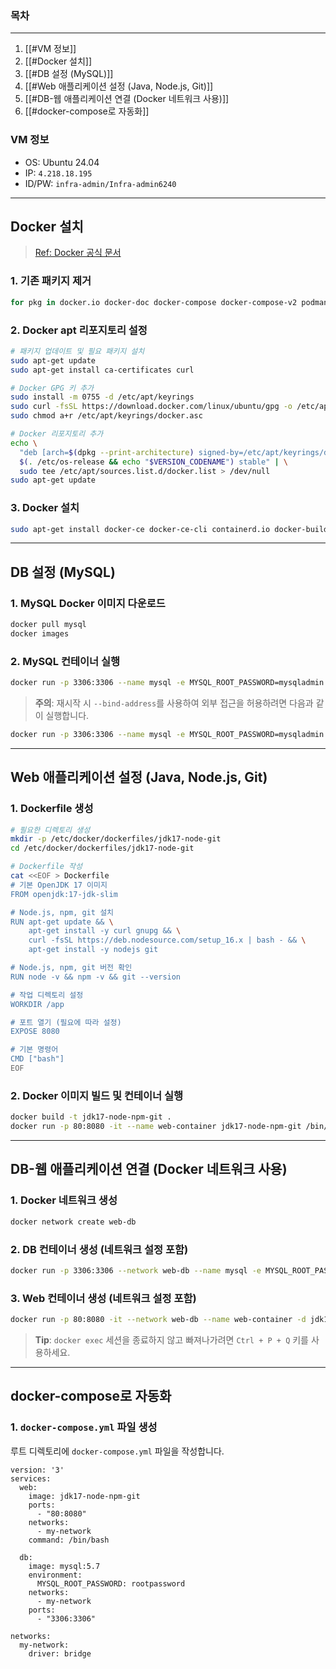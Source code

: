 ### 목차
---
1. [[#VM 정보]]
2. [[#Docker 설치]]
3. [[#DB 설정 (MySQL)]]
4. [[#Web 애플리케이션 설정 (Java, Node.js, Git)]]
5. [[#DB-웹 애플리케이션 연결 (Docker 네트워크 사용)]]
6. [[#docker-compose로 자동화]]

### VM 정보

- OS: Ubuntu 24.04
- IP: `4.218.18.195`
- ID/PW: `infra-admin/Infra-admin6240`
---
## Docker 설치

> [Ref: Docker 공식 문서](https://docs.docker.com/engine/install/ubuntu/)
### 1. 기존 패키지 제거
```bash
for pkg in docker.io docker-doc docker-compose docker-compose-v2 podman-docker containerd runc; do sudo apt-get remove $pkg; done
```
### 2. Docker apt 리포지토리 설정

```bash
# 패키지 업데이트 및 필요 패키지 설치
sudo apt-get update
sudo apt-get install ca-certificates curl

# Docker GPG 키 추가
sudo install -m 0755 -d /etc/apt/keyrings
sudo curl -fsSL https://download.docker.com/linux/ubuntu/gpg -o /etc/apt/keyrings/docker.asc
sudo chmod a+r /etc/apt/keyrings/docker.asc

# Docker 리포지토리 추가
echo \
  "deb [arch=$(dpkg --print-architecture) signed-by=/etc/apt/keyrings/docker.asc] https://download.docker.com/linux/ubuntu \
  $(. /etc/os-release && echo "$VERSION_CODENAME") stable" | \
  sudo tee /etc/apt/sources.list.d/docker.list > /dev/null
sudo apt-get update

```
### 3. Docker 설치

```bash
sudo apt-get install docker-ce docker-ce-cli containerd.io docker-buildx-plugin docker-compose-plugin
```
---
## DB 설정 (MySQL)

### 1. MySQL Docker 이미지 다운로드
```bash
docker pull mysql
docker images
```
### 2. MySQL 컨테이너 실행
```bash
docker run -p 3306:3306 --name mysql -e MYSQL_ROOT_PASSWORD=mysqladmin -d mysql
```
> **주의**: 재시작 시 `--bind-address`를 사용하여 외부 접근을 허용하려면 다음과 같이 실행합니다.
```bash
docker run -p 3306:3306 --name mysql -e MYSQL_ROOT_PASSWORD=mysqladmin -d mysql --bind-address=0.0.0.0
```
---
## Web 애플리케이션 설정 (Java, Node.js, Git)

### 1. Dockerfile 생성
```bash
# 필요한 디렉토리 생성
mkdir -p /etc/docker/dockerfiles/jdk17-node-git
cd /etc/docker/dockerfiles/jdk17-node-git

# Dockerfile 작성
cat <<EOF > Dockerfile
# 기본 OpenJDK 17 이미지
FROM openjdk:17-jdk-slim

# Node.js, npm, git 설치
RUN apt-get update && \
    apt-get install -y curl gnupg && \
    curl -fsSL https://deb.nodesource.com/setup_16.x | bash - && \
    apt-get install -y nodejs git

# Node.js, npm, git 버전 확인
RUN node -v && npm -v && git --version

# 작업 디렉토리 설정
WORKDIR /app

# 포트 열기 (필요에 따라 설정)
EXPOSE 8080

# 기본 명령어
CMD ["bash"]
EOF
```
### 2. Docker 이미지 빌드 및 컨테이너 실행
```bash
docker build -t jdk17-node-npm-git .
docker run -p 80:8080 -it --name web-container jdk17-node-npm-git /bin/bash
```
---
## DB-웹 애플리케이션 연결 (Docker 네트워크 사용)

### 1. Docker 네트워크 생성
```bash
docker network create web-db
```
### 2. DB 컨테이너 생성 (네트워크 설정 포함)
```bash
docker run -p 3306:3306 --network web-db --name mysql -e MYSQL_ROOT_PASSWORD=mysqladmin -d mysql --bind-address=0.0.0.0
```
### 3. Web 컨테이너 생성 (네트워크 설정 포함)
```bash
docker run -p 80:8080 -it --network web-db --name web-container -d jdk17-node-npm-git /bin/bash
```
> **Tip**: `docker exec` 세션을 종료하지 않고 빠져나가려면 `Ctrl + P + Q` 키를 사용하세요.
---
## docker-compose로 자동화

### 1. `docker-compose.yml` 파일 생성
루트 디렉토리에 `docker-compose.yml` 파일을 작성합니다.
```
version: '3'
services:
  web:
    image: jdk17-node-npm-git
    ports:
      - "80:8080"
    networks:
      - my-network
    command: /bin/bash

  db:
    image: mysql:5.7
    environment:
      MYSQL_ROOT_PASSWORD: rootpassword
    networks:
      - my-network
    ports:
      - "3306:3306"

networks:
  my-network:
    driver: bridge
```